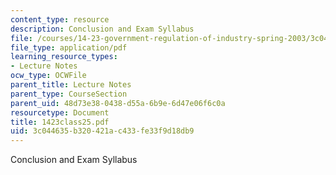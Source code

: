 ```yaml
---
content_type: resource
description: Conclusion and Exam Syllabus
file: /courses/14-23-government-regulation-of-industry-spring-2003/3c044635b320421ac433fe33f9d18db9_1423class25.pdf
file_type: application/pdf
learning_resource_types:
- Lecture Notes
ocw_type: OCWFile
parent_title: Lecture Notes
parent_type: CourseSection
parent_uid: 48d73e38-0438-d55a-6b9e-6d47e06f6c0a
resourcetype: Document
title: 1423class25.pdf
uid: 3c044635-b320-421a-c433-fe33f9d18db9
---
```

Conclusion and Exam Syllabus

